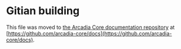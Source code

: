 Gitian building
================

This file was moved to [the Arcadia Core documentation repository](https://github.com/arcadia-core/docs/blob/master/gitian-building.md) at [https://github.com/arcadia-core/docs](https://github.com/arcadia-core/docs).
